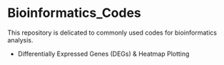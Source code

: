 # Bioinformatics_Codes
This repository is delicated to commonly used codes for bioinformatics analysis.


* Differentially Expressed Genes (DEGs) & Heatmap Plotting
